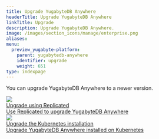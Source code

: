 ```yaml
---
title: Upgrade YugabyteDB Anywhere
headerTitle: Upgrade YugabyteDB Anywhere
linkTitle: Upgrade
description: Upgrade YugabyteDB Anywhere.
image: /images/section_icons/manage/enterprise.png
aliases:
menu:
  preview_yugabyte-platform:
    parent: yugabytedb-anywhere
    identifier: upgrade
    weight: 651
type: indexpage
---
```


You can upgrade YugabyteDB Anywhere to a newer version.

<div class="row">

  <div class="col-12 col-md-6 col-lg-12 col-xl-6">
    <a class="section-link icon-offset" href="upgrade-yp-replicated/">
      <div class="head">
        <img class="icon" src="/images/section_icons/manage/backup.png" aria-hidden="true" />
        <div class="title">Upgrade using Replicated</div>
      </div>
      <div class="body">
        Use Replicated to upgrade YugabyteDB Anywhere
      </div>
    </a>
  </div>

  <div class="col-12 col-md-6 col-lg-12 col-xl-6">
    <a class="section-link icon-offset" href="upgrade-yp-kubernetes/">
      <div class="head">
        <img class="icon" src="/images/section_icons/manage/backup.png" aria-hidden="true" />
        <div class="title">Upgrade the Kubernetes installation</div>
      </div>
      <div class="body">
        Upgrade YugabyteDB Anywhere installed on Kubernetes
      </div>
    </a>
  </div>

</div>
